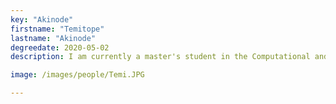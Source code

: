 ```yaml
---
key: "Akinode"
firstname: "Temitope"
lastname: "Akinode"
degreedate: 2020-05-02
description: I am currently a master's student in the Computational and Integrative Biology program at Rutgers Camden. My Bachelor's degree is in Industrial Chemistry from Covenant University, Ota, Nigeria. In my second year of undergraduate, I discovered my interest in solving problems using mathematical methods. Since we had a different education system, it was hard for me to switch programs. The CCIB program has given me the opportunity to explore my interest in mathematics. Working on COVID-19 has changed my perspective on mathematics and shown me how important the subject is in the health sciences.  <a href="mailto:tfa20@scarletmail.rutgers.edu">Email Me</a>

image: /images/people/Temi.JPG

---
```

